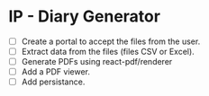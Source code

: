# IP - Diary Generator
- [ ] Create a portal to accept the files from the user.
- [ ] Extract data from the files (files CSV or Excel).
- [ ] Generate PDFs using react-pdf/renderer
- [ ] Add a PDF viewer.
- [ ] Add persistance.